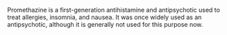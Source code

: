 Promethazine is a first-generation antihistamine and antipsychotic used to treat allergies, insomnia, and nausea. It was once widely used as an antipsychotic, although it is generally not used for this purpose now.